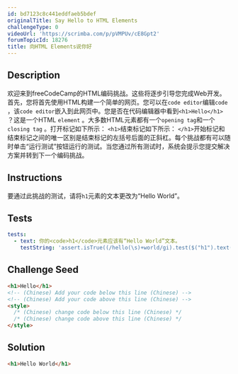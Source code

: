 ```yaml
---
id: bd7123c8c441eddfaeb5bdef
originalTitle: Say Hello to HTML Elements
challengeType: 0
videoUrl: 'https://scrimba.com/p/pVMPUv/cE8Gpt2'
forumTopicId: 18276
title: 向HTML Elements说你好
---
```


## Description

<section id="description">
欢迎来到freeCodeCamp的HTML编码挑战。这些将逐步引导您完成Web开发。首先，您将首先使用HTML构建一个简单的网页。您可以在<code>code editor</code>编辑<code>code</code> ，该<code>code editor</code>嵌入到此网页中。您是否在代码编辑器中看到<code>&lt;h1&gt;Hello&lt;/h1&gt;</code> ？这是一个HTML <code>element</code> 。大多数HTML元素都有一个<code>opening tag</code>和一个<code>closing tag</code> 。打开标记如下所示： <code>&lt;h1&gt;</code>结束标记如下所示： <code>&lt;/h1&gt;</code>开始标记和结束标记之间的唯一区别是结束标记的左括号后面的正斜杠。每个挑战都有可以随时单击“运行测试”按钮运行的测试。当您通过所有测试时，系统会提示您提交解决方案并转到下一个编码挑战。 
</section>

## Instructions

<section id="instructions">
要通过此挑战的测试，请将<code>h1</code>元素的文本更改为“Hello World”。 
</section>

## Tests

<section id='tests'>

```yml
tests:
  - text: 你的<code>h1</code>元素应该有“Hello World”文本。
    testString: 'assert.isTrue((/hello(\s)+world/gi).test($("h1").text()), "Your <code>h1</code> element should have the text "Hello World".");'
```

</section>

## Challenge Seed

<section id='challengeSeed'>

<div id='html-seed'>

```html
<h1>Hello</h1>
<!-- (Chinese) Add your code below this line (Chinese) -->
<!-- (Chinese) Add your code above this line (Chinese) -->
<style>
  /* (Chinese) change code below this line (Chinese) */
  /* (Chinese) change code above this line (Chinese) */
</style>
```

</div>

</section>

## Solution

<section id='solution'>

```html
<h1>Hello World</h1>
```

</section>
